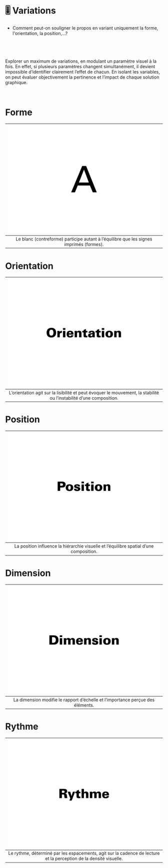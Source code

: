 # 🎚️ Variations

- Comment peut-on souligner le propos en variant uniquement la forme, l'orientation, la position,…?  

## &nbsp;
 
Explorer un maximum de variations, en modulant un paramètre visuel à la fois. En effet, si plusieurs paramètres changent simultanément, il devient impossible d’identifier clairement l’effet de chacun. En isolant les variables, on peut évaluer objectivement la pertinence et l’impact de chaque solution graphique.
  
&nbsp;

# Forme  

|![](links/Forme_Contre_Forme.gif) |
|:---:|
| Le blanc (contreforme) participe autant à l’équilibre que les signes imprimés (formes). |

# Orientation  

|![](links/Variations2.gif) |
|:---:|
| L’orientation agit sur la lisibilité et peut évoquer le mouvement, la stabilité ou l’instabilité d’une composition. |

# Position  

|![](links/Variations10.gif) |
|:---:|
| La position influence la hiérarchie visuelle et l’équilibre spatial d’une composition. |

# Dimension  

|![](links/Variations18.gif) |
|:---:|
| La dimension modifie le rapport d’échelle et l’importance perçue des éléments. |

# Rythme  

|![](links/Variations27.gif) |
|:---:|
| Le rythme, déterminé par les espacements, agit sur la cadence de lecture et la perception de la densité visuelle. |

<!-- ### Sources

- Karl Gerstner, *Kompendium für Alphabeten: Systematik der Schrift*, Sulgen/Frankfurt: Arthur Niggli, 1972 
- Ruedi Rüegg, *Basic Typography: Design with Letters / Typografische Grundlagen mit Schrift*, Zurich: Delta & Spes, 1980  
- Jost Hochuli, *Le détail en typographie*, London: Hyphen Press, 2005 [éd. orig. 1987]   -->

